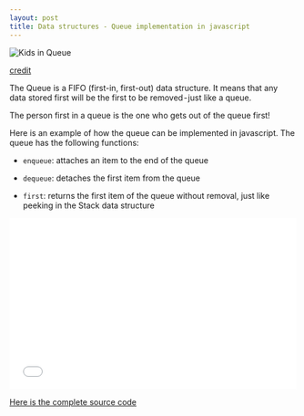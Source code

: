 ```yaml
---
layout: post
title: Data structures - Queue implementation in javascript
---
```


![Kids in Queue](https://envato-shoebox-0.imgix.net/98b5/4a20-ca23-47a5-b439-b76d5655d519/1238549.jpg?auto=compress%2Cformat&fit=max&mark=https%3A%2F%2Felements-assets.envato.com%2Fstatic%2Fwatermark2.png&markalign=center%2Cmiddle&markalpha=18&w=1600&s=1cb5553811e299d0eb8878a4d0189e28)

[credit](https://elements.envato.com/school-kids-standing-in-a-queue-in-the-schoolyard--H678EKG)


The Queue is a FIFO (first-in, first-out) data structure. It means that any data stored first will be the first to be removed - just like a queue.

The person first in a queue is the one who gets out of the queue first!

Here is an example of how the queue can be implemented in javascript. The queue has the following functions:

- `enqueue`: attaches an item to the end of the queue

- `dequeue`: detaches the first item from the queue

- `first`: returns the first item of the queue without removal, just like peeking in the Stack data structure

<iframe width="100%" height="300" src="//jsfiddle.net/nordible/h38zL5va/embedded/result/" allowfullscreen="allowfullscreen" allowpaymentrequest frameborder="0"></iframe>

[Here is the complete source code](https://jsfiddle.net/nordible/h38zL5va/)